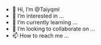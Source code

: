 - 👋 Hi, I’m @Taiyqml
- 👀 I’m interested in ...
- 🌱 I’m currently learning ...
- 💞️ I’m looking to collaborate on ...
- 📫 How to reach me ...

<!---
Taiyqml/Taiyqml is a ✨ special ✨ repository because its `README.md` (this file) appears on your GitHub profile.
You can click the Preview link to take a look at your changes.
--->
